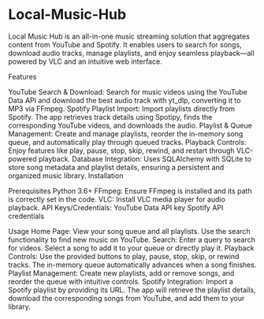 # Local-Music-Hub
Local Music Hub is an all-in-one music streaming solution that aggregates content from YouTube and Spotify. It enables users to search for songs, download audio tracks, manage playlists, and enjoy seamless playback—all powered by VLC and an intuitive web interface.

Features

YouTube Search & Download:
Search for music videos using the YouTube Data API and download the best audio track with yt_dlp, converting it to MP3 via FFmpeg.
Spotify Playlist Import:
Import playlists directly from Spotify. The app retrieves track details using Spotipy, finds the corresponding YouTube videos, and downloads the audio.
Playlist & Queue Management:
Create and manage playlists, reorder the in-memory song queue, and automatically play through queued tracks.
Playback Controls:
Enjoy features like play, pause, stop, skip, rewind, and restart through VLC-powered playback.
Database Integration:
Uses SQLAlchemy with SQLite to store song metadata and playlist details, ensuring a persistent and organized music library.
Installation

Prerequisites
Python 3.6+
FFmpeg: Ensure FFmpeg is installed and its path is correctly set in the code.
VLC: Install VLC media player for audio playback.
API Keys/Credentials:
YouTube Data API key
Spotify API credentials


Usage
Home Page:
View your song queue and all playlists. Use the search functionality to find new music on YouTube.
Search:
Enter a query to search for videos. Select a song to add it to your queue or directly play it.
Playback Controls:
Use the provided buttons to play, pause, stop, skip, or rewind tracks. The in-memory queue automatically advances when a song finishes.
Playlist Management:
Create new playlists, add or remove songs, and reorder the queue with intuitive controls.
Spotify Integration:
Import a Spotify playlist by providing its URL. The app will retrieve the playlist details, download the corresponding songs from YouTube, and add them to your library.
